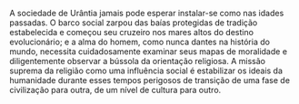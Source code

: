﻿A sociedade de Urântia jamais pode esperar instalar-se como nas idades passadas. O barco social zarpou das baías protegidas de tradição estabelecida e começou seu cruzeiro nos mares altos do destino evolucionário; e a alma do homem, como nunca dantes na história do mundo, necessita cuidadosamente examinar seus mapas de moralidade e diligentemente observar a bússola da orientação religiosa. A missão suprema da religião como uma influência social é estabilizar os ideais da humanidade durante esses tempos perigosos de transição de uma fase de civilização para outra, de um nível de cultura para outro.